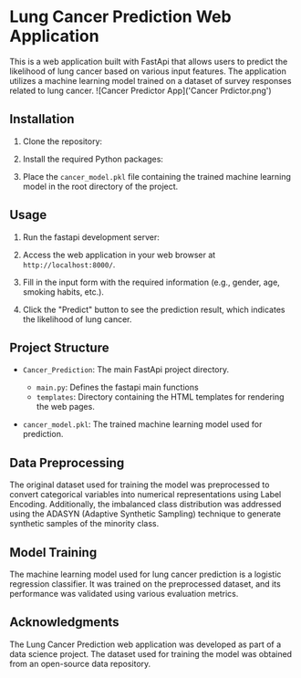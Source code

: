 # Lung Cancer Prediction Web Application

This is a web application built with FastApi that allows users to predict the likelihood of lung cancer based on various input features. The application utilizes a machine learning model trained on a dataset of survey responses related to lung cancer.
![Cancer Predictor App]('Cancer Prdictor.png')

## Installation

1. Clone the repository:


2. Install the required Python packages:


3. Place the `cancer_model.pkl` file containing the trained machine learning model in the root directory of the project.

## Usage

1. Run the fastapi development server:


2. Access the web application in your web browser at `http://localhost:8000/`.

3. Fill in the input form with the required information (e.g., gender, age, smoking habits, etc.).

4. Click the "Predict" button to see the prediction result, which indicates the likelihood of lung cancer.

## Project Structure

- `Cancer_Prediction`: The main FastApi project directory.

  - `main.py`: Defines the fastapi main functions
  - `templates`: Directory containing the HTML templates for rendering the web pages.
- `cancer_model.pkl`: The trained machine learning model used for prediction.

## Data Preprocessing

The original dataset used for training the model was preprocessed to convert categorical variables into numerical representations using Label Encoding. Additionally, the imbalanced class distribution was addressed using the ADASYN (Adaptive Synthetic Sampling) technique to generate synthetic samples of the minority class.

## Model Training

The machine learning model used for lung cancer prediction is a logistic regression classifier. It was trained on the preprocessed dataset, and its performance was validated using various evaluation metrics.

## Acknowledgments

The Lung Cancer Prediction web application was developed as part of a data science project. The dataset used for training the model was obtained from an open-source data repository.

